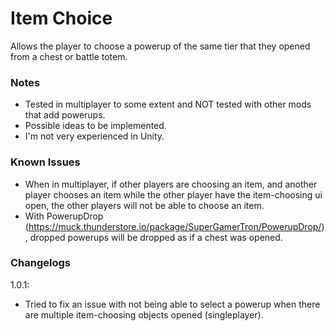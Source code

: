 # Item Choice

Allows the player to choose a powerup of the same tier that they opened from a chest or battle totem. 

### Notes

- Tested in multiplayer to some extent and NOT tested with other mods that add powerups.
- Possible ideas to be implemented.
- I'm not very experienced in Unity.

### Known Issues
- When in multiplayer, if other players are choosing an item, and another player chooses an item while the other player have the item-choosing ui open, the other players will not be able to choose an item.
- With PowerupDrop (https://muck.thunderstore.io/package/SuperGamerTron/PowerupDrop/), dropped powerups will be dropped as if a chest was opened.

### Changelogs

1.0.1:
- Tried to fix an issue with not being able to select a powerup when there are multiple item-choosing objects opened (singleplayer).

